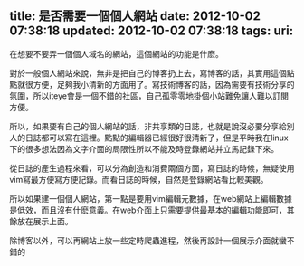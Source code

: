 title: 是否需要一個個人網站
date: 2012-10-02 07:38:18
updated: 2012-10-02 07:38:18
tags: 
uri: 
---

在想要不要弄一個個人域名的網站，這個網站的功能是什麽。

對於一般個人網站來說，無非是把自己的博客扔上去，寫博客的話，其實用這個點點就很方便，足夠我小清新的方面用了。寫技術博客的話，因為需要有技術分享的氛圍，所以iteye會是一個不錯的社區，自己孤零零地掛個小站難免讓人難以訂閱方便。

所以，如果要有自己的個人網站的話，非共享類的日誌，也就是說沒必要分享給別人的日誌都可以寫在這裡。點點的編輯器已經很好很清新了，但是平時我在linux下的很多想法因為文字介面的局限性所以不能及時登錄網站并立馬記錄下來。

從日誌的產生過程來看，可以分為創造和消費兩個方面，寫日誌的時候，無疑使用vim寫最方便寫方便記錄。而看日誌的時候，自然是登錄網站看比較美觀。

所以如果建一個個人網站，第一點是要用vim編輯元數據，在web網站上編輯數據是低效，而且沒有什麽意義。在web介面上只需要提供最基本的編輯功能即可，其餘放在展示上面。

除博客以外，可以再網站上放一些定時爬蟲進程，然後再設計一個展示介面就蠻不錯的